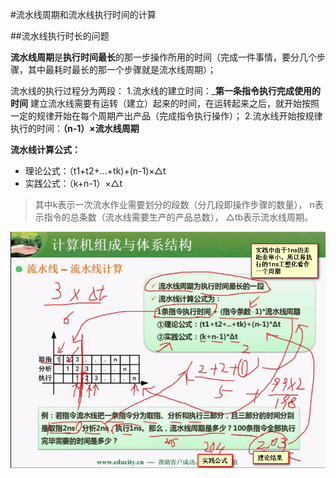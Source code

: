 #流水线周期和流水线执行时间的计算

##流水线执行时长的问题


**流水线周期**是**执行时间最长**的那一步操作所用的时间（完成一件事情，要分几个步骤，其中最耗时最长的那一个步骤就是流水线周期）；

流水线的执行过程分为两段：
1.流水线的建立时间：_**第一条指令执行完成使用的时间**
建立流水线需要有运转（建立）起来的时间，在运转起来之后，就开始按照一定的规律开始在每个周期产出产品（完成指令执行操作）；
2.流水线开始按规律执行的时间：**（n-1）×流水线周期**

**流水线计算公式：**
* 理论公式：（t1+t2+...+tk)+(n-1)×△t
* 实践公式：（k+n-1）×△t

>其中k表示一次流水作业需要划分的段数（分几段即操作步骤的数量），
n表示指令的总条数（流水线需要生产的产品总数），
△tb表示流水线周期。



![](/imgs/1.2.8-1流水线时长计算.png)



